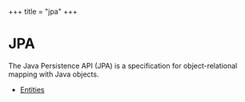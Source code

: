 +++
title = "jpa"
+++

# JPA

The Java Persistence API (JPA) is a specification for object-relational mapping with Java objects.

- [Entities](./entities)

